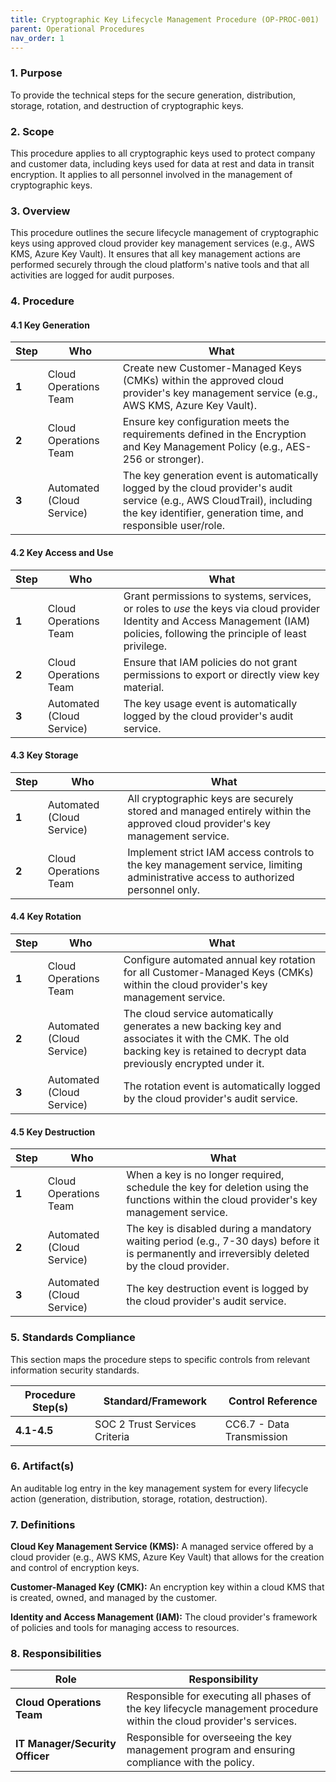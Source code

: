 ```yaml
---
title: Cryptographic Key Lifecycle Management Procedure (OP-PROC-001)
parent: Operational Procedures
nav_order: 1
---
```

### 1. Purpose

To provide the technical steps for the secure generation, distribution, storage, rotation, and destruction of cryptographic keys.

### 2. Scope

This procedure applies to all cryptographic keys used to protect company and customer data, including keys used for data at rest and data in transit encryption. It applies to all personnel involved in the management of cryptographic keys.

### 3. Overview

This procedure outlines the secure lifecycle management of cryptographic keys using approved cloud provider key management services (e.g., AWS KMS, Azure Key Vault). It ensures that all key management actions are performed securely through the cloud platform's native tools and that all activities are logged for audit purposes.

### 4. Procedure

#### 4.1 Key Generation

| **Step** | **Who**                   | **What**                                                                                                                                                                                 |
| -------- | ------------------------- | ---------------------------------------------------------------------------------------------------------------------------------------------------------------------------------------- |
| **1**    | Cloud Operations Team     | Create new Customer-Managed Keys (CMKs) within the approved cloud provider's key management service (e.g., AWS KMS, Azure Key Vault).                                                    |
| **2**    | Cloud Operations Team     | Ensure key configuration meets the requirements defined in the Encryption and Key Management Policy (e.g., AES-256 or stronger).                                                         |
| **3**    | Automated (Cloud Service) | The key generation event is automatically logged by the cloud provider's audit service (e.g., AWS CloudTrail), including the key identifier, generation time, and responsible user/role. |

#### 4.2 Key Access and Use

| **Step** | **Who**                   | **What**                                                                                                                                                                         |
| -------- | ------------------------- | -------------------------------------------------------------------------------------------------------------------------------------------------------------------------------- |
| **1**    | Cloud Operations Team     | Grant permissions to systems, services, or roles to _use_ the keys via cloud provider Identity and Access Management (IAM) policies, following the principle of least privilege. |
| **2**    | Cloud Operations Team     | Ensure that IAM policies do not grant permissions to export or directly view key material.                                                                                       |
| **3**    | Automated (Cloud Service) | The key usage event is automatically logged by the cloud provider's audit service.                                                                                               |

#### 4.3 Key Storage

| **Step** | **Who**                   | **What**                                                                                                                         |
| -------- | ------------------------- | -------------------------------------------------------------------------------------------------------------------------------- |
| **1**    | Automated (Cloud Service) | All cryptographic keys are securely stored and managed entirely within the approved cloud provider's key management service.     |
| **2**    | Cloud Operations Team     | Implement strict IAM access controls to the key management service, limiting administrative access to authorized personnel only. |

#### 4.4 Key Rotation

| **Step** | **Who**                   | **What**                                                                                                                                                                   |
| -------- | ------------------------- | -------------------------------------------------------------------------------------------------------------------------------------------------------------------------- |
| **1**    | Cloud Operations Team     | Configure automated annual key rotation for all Customer-Managed Keys (CMKs) within the cloud provider's key management service.                                           |
| **2**    | Automated (Cloud Service) | The cloud service automatically generates a new backing key and associates it with the CMK. The old backing key is retained to decrypt data previously encrypted under it. |
| **3**    | Automated (Cloud Service) | The rotation event is automatically logged by the cloud provider's audit service.                                                                                          |

#### 4.5 Key Destruction

| **Step** | **Who**                   | **What**                                                                                                                                         |
| -------- | ------------------------- | ------------------------------------------------------------------------------------------------------------------------------------------------ |
| **1**    | Cloud Operations Team     | When a key is no longer required, schedule the key for deletion using the functions within the cloud provider's key management service.          |
| **2**    | Automated (Cloud Service) | The key is disabled during a mandatory waiting period (e.g., 7-30 days) before it is permanently and irreversibly deleted by the cloud provider. |
| **3**    | Automated (Cloud Service) | The key destruction event is logged by the cloud provider's audit service.                                                                       |

### 5. Standards Compliance

This section maps the procedure steps to specific controls from relevant information security standards.

| **Procedure Step(s)** | **Standard/Framework**     | **Control Reference**        |
| --------------------- | -------------------------- | ---------------------------- |
| **4.1-4.5**           | SOC 2 Trust Services Criteria | CC6.7 - Data Transmission |

### 6. Artifact(s)

An auditable log entry in the key management system for every lifecycle action (generation, distribution, storage, rotation, destruction).

### 7. Definitions

**Cloud Key Management Service (KMS):** A managed service offered by a cloud provider (e.g., AWS KMS, Azure Key Vault) that allows for the creation and control of encryption keys.

**Customer-Managed Key (CMK):** An encryption key within a cloud KMS that is created, owned, and managed by the customer.

**Identity and Access Management (IAM):** The cloud provider's framework of policies and tools for managing access to resources.

### 8. Responsibilities

| **Role**                     | **Responsibility**                                                                                                    |
| ---------------------------- | --------------------------------------------------------------------------------------------------------------------- |
| **Cloud Operations Team**    | Responsible for executing all phases of the key lifecycle management procedure within the cloud provider's services. |
| **IT Manager/Security Officer** | Responsible for overseeing the key management program and ensuring compliance with the policy.                        |
